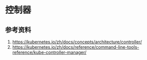 # 控制器


## 参考资料
1. https://kubernetes.io/zh/docs/concepts/architecture/controller/
2. https://kubernetes.io/zh/docs/reference/command-line-tools-reference/kube-controller-manager/